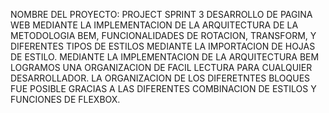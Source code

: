 NOMBRE DEL PROYECTO: PROJECT SPRINT 3
DESARROLLO DE PAGINA WEB MEDIANTE LA IMPLEMENTACION DE LA ARQUITECTURA DE LA METODOLOGIA BEM, FUNCIONALIDADES DE ROTACION, TRANSFORM, Y DIFERENTES TIPOS DE ESTILOS MEDIANTE LA IMPORTACION DE HOJAS DE ESTILO.
MEDIANTE LA IMPLEMENTACION DE LA ARQUITECTURA BEM LOGRAMOS UNA ORGANIZACION DE FACIL LECTURA PARA CUALQUIER DESARROLLADOR. 
LA ORGANIZACION DE LOS DIFERETNTES BLOQUES FUE POSIBLE GRACIAS A LAS DIFERENTES COMBINACION DE ESTILOS Y FUNCIONES DE FLEXBOX.
